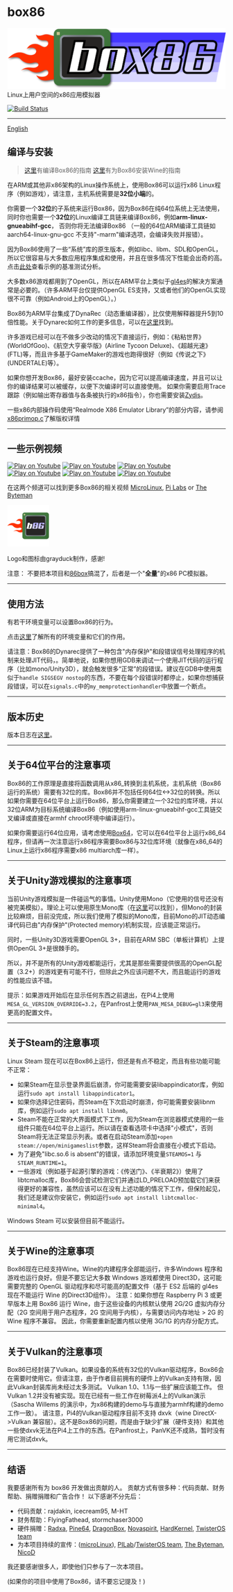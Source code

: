# box86

![Official logo](img/Box86Logo.png "Official Logo")
Linux上用户空间的x86应用模拟器 

[![Build Status](https://app.travis-ci.com/ptitSeb/box86.svg?branch=master)](https://app.travis-ci.com/ptitSeb/box86)

----

[English](README.md)

编译与安装
----
> [这里](COMPILE.md)有编译Box86的指南
> [这里](X86WINE.md)有为Box86安装Wine的指南

在ARM或其他非x86架构的Linux操作系统上，使用Box86可以运行x86 Linux程序（例如游戏），请注意，主机系统需要是**32位小端**的。

你需要一个**32位**的子系统来运行Box86，因为Box86在纯64位系统上无法使用，同时你也需要一个**32位**的Linux编译工具链来编译Box86，例如**arm-linux-gnueabihf-gcc**， 否则你将无法编译Box86 （一般的64位ARM编译工具链如 aarch64-linux-gnu-gcc 不支持"-marm"编译选项，会编译失败并报错）。


因为Box86使用了一些“系统”库的原生版本，例如libc、libm、SDL和OpenGL，所以它很容易与大多数应用程序集成和使用，并且在很多情况下性能会出奇的高。点击[此处](https://box86.org/index.php/2021/06/game-performances/)查看示例的基准测试分析。

大多数x86游戏都用到了OpenGL，所以在ARM平台上类似于[gl4es](https://github.com/ptitSeb/gl4es)的解决方案通常是必要的。（许多ARM平台仅提供OpenGL ES支持，又或者他们的OpenGL实现很不可靠（例如Android上的OpenGL）。）

Box86为ARM平台集成了DynaRec（动态重编译器），比仅使用解释器提升5到10倍性能。关于Dynarec如何工作的更多信息，可以在[这里](https://box86.org/2021/07/inner-workings-a-high%e2%80%91level-view-of-box86-and-a-low%e2%80%91level-view-of-the-dynarec/)找到。

许多游戏已经可以在不做多少改动的情况下直接运行，例如：《粘粘世界》(WorldOfGoo)、《航空大亨豪华版》(Airline Tycoon Deluxe)、《超越光速》(FTL)等，而且许多基于GameMaker的游戏也跑得很好（例如《传说之下》(UNDERTALE)等）。

如果你想开发Box86，最好安装ccache，因为它可以提高编译速度，并且可以让你的编译结果可以被缓存，以便下次编译时可以直接使用。
如果你需要启用Trace跟踪（例如输出寄存器值与各条被执行的x86指令），你也需要安装[Zydis](https://github.com/zyantific/zydis)。

一些x86内部操作码使用“Realmode X86 Emulator Library”的部分内容，请参阅[x86primop.c](../src/emu/x86primop.c)了解版权详情 

----
一些示例视频
----
[![Play on Youtube](https://img.youtube.com/vi/bLt0hMoFDLk/3.jpg)](https://www.youtube.com/watch?v=bLt0hMoFDLk) [![Play on Youtube](https://img.youtube.com/vi/MM7kWYts7IA/3.jpg)](https://www.youtube.com/watch?v=MM7kWYts7IA) [![Play on Youtube](https://img.youtube.com/vi/8hr71S029Hg/1.jpg)](https://www.youtube.com/watch?v=8hr71S029Hg) [![Play on Youtube](https://img.youtube.com/vi/B4YN37z3-ws/1.jpg)](https://www.youtube.com/watch?v=B4YN37z3-ws) [![Play on Youtube](https://img.youtube.com/vi/xk8Q30mxqPg/1.jpg)](https://www.youtube.com/watch?v=xk8Q30mxqPg) [![Play on Youtube](https://img.youtube.com/vi/_QMRMVvYrqU/1.jpg)](https://www.youtube.com/watch?v=_QMRMVvYrqU)

在这两个频道可以找到更多Box86的相关视频 [MicroLinux](https://www.youtube.com/channel/UCwFQAEj1lp3out4n7BeBatQ), [Pi Labs](https://www.youtube.com/channel/UCgfQjdc5RceRlTGfuthBs7g) or [The Byteman](https://www.youtube.com/channel/UCEr8lpIJ3B5Ctc5BvcOHSnA)

<img src="img/Box86Icon.png" width="96" height="96">

Logo和图标由grayduck制作，感谢!

注意：
不要把本项目和[86box](https://github.com/86Box/86Box)搞混了，后者是一个"**全量**"的x86 PC模拟器。

----

使用方法
----

有若干环境变量可以设置Box86的行为。

点击[这里](USAGE.md)了解所有的环境变量和它们的作用。

请注意：Box86的Dynarec提供了一种包含"内存保护"和段错误信号处理程序的机制来处理JIT代码，。简单地说，如果你想用GDB来调试一个使用JIT代码的运行程序（比如mono/Unity3D），就会触发很多“正常”的段错误。建议在GDB中使用类似于`handle SIGSEGV nostop`的东西，不要在每个段错误时都停止，如果你想捕获段错误，可以在`signals.c`中的`my_memprotectionhandler`中放置一个断点。

----

版本历史
----

版本日志在[这里](CHANGELOG.md)。

----

关于64位平台的注意事项
----

Box86的工作原理是直接将函数调用从x86_转换到主机系统，主机系统（Box86运行的系统）需要有32位的库。Box86并不包括任何64位<->32位的转换。所以如果你需要在64位平台上运行Box86，那么你需要建立一个32位的库环境，并以32位ARM为目标系统编译Box86（例如使用arm-linux-gnueabihf-gcc工具链交叉编译或直接在armhf chroot环境中编译运行）。

如果你需要运行64位应用，请考虑使用[Box64](https://github.com/ptitSeb/box64)，它可以在64位平台上运行x86_64程序，但请再一次注意运行x86程序需要Box86与32位库环境（就像在x86_64的Linux上运行x86程序需要x86 multiarch库一样）。

----

关于Unity游戏模拟的注意事项
----

当前Unity游戏模拟是一件碰运气的事情。Unity使用Mono（它使用的信号还没有被完美模拟）。理论上可以使用原生Mono库（在[这里](https://github.com/Unity-Technologies/mono)可以找到），但Mono的封装比较麻烦，目前没完成，所以我们使用了模拟的Mono库，目前Mono的JIT动态编译代码已由"内存保护"(Protected memory)机制实现，应该能正常运行。

同时，一些Unity3D游戏需要OpenGL 3+，目前在ARM SBC（单板计算机）上提供OpenGL 3+是很棘手的。

所以，并不是所有的Unity游戏都能运行，尤其是那些需要提供很高的OpenGL配置（3.2+）的游戏更有可能不行，但除此之外应该问题不大，而且能运行的游戏的性能应该不错。

提示：如果游戏开始后在显示任何东西之前退出，在Pi4上使用`MESA_GL_VERSION_OVERRIDE=3.2`，在Panfrost上使用`PAN_MESA_DEBUG=gl3`来使用更高的配置文件。

----

关于Steam的注意事项
----

Linux Steam 现在可以在Box86上运行，但还是有点不稳定，而且有些功能可能不正常：
- 如果Steam在显示登录界面后崩溃，你可能需要安装libappindicator库，例如运行`sudo apt install libappindicator1`。
- 如果你选择记住密码，而Steam在下次启动时崩溃，你可能需要安装libnm库，例如运行`sudo apt install libnm0`。
- Steam不能在正常的大界面模式下工作，因为Steam在浏览器模式使用的一些组件只能在64位平台上运行。所以请在查看选项卡中选择"小模式"，否则Steam将无法正常显示列表。或者在启动Steam添加`+open steam://open/minigameslist`参数，这样Steam将会直接在小模式下启动。
- 为了避免"libc.so.6 is absent"的错误，请添加环境变量`STEAMOS=1` 与 `STEAM_RUNTIME=1`。
- 一些游戏（例如基于起源引擎的游戏：《传送门》、《半衰期2》）使用了libtcmalloc库，Box86会尝试检测它们并通过LD_PRELOAD预加载它们来获得更好的兼容性，虽然应该可以在没有上述功能的情况下工作，但保险起见，我们还是建议你安装它，例如运行`sudo apt install libtcmalloc-minimal4`。

Windows Steam 可以安装但目前不能运行。

----

关于Wine的注意事项
----

Box86现在已经支持Wine。Wine的内建程序全部能运行，许多Windows 程序和游戏也运行良好。但是不要忘记大多数 Windows 游戏都使用 Direct3D，这可能需要完整的 OpenGL 驱动程序和尽可能高的配置文件（基于 ES2 后端的 gl4es 现在不能运行 Wine 的Direct3D组件）。
注意：如果你想在 Raspberry Pi 3 或更早版本上用 Box86 运行 Wine，由于这些设备的内核默认使用 2G/2G 虚拟内存分配（2G 空间用于用户态程序，2G 空间用于内核），与需要访问内存地址 > 2G 的 Wine 程序不兼容。 因此，你需要重新配置内核以使用 3G/1G 的内存分配方式。

----

关于Vulkan的注意事项
----

Box86已经封装了Vulkan。如果设备的系统有32位的Vulkan驱动程序，Box86会在需要时使用它。但请注意，由于作者目前拥有的硬件上的Vulkan支持有限，因此Vulkan封装库尚未经过太多测试。 Vulkan 1.0、1.1与一些扩展应该能工作。 但Vulkan 1.2并没有被实现。现在已经有一些工作在树莓派4上的Vulkan演示 （Sascha Willems 的演示中，为x86构建的demo与与直接为armhf构建的demo工作一致）。 请注意，Pi4的Vulkan驱动程序目前不支持 dxvk（wine DirectX->Vulkan 兼容层）。这不是Box86的问题，而是由于缺少扩展（硬件支持）和其他一些使dxvk无法在Pi4上工作的东西。在Panfrost上，PanVK还不成熟，暂时没有用它测试dxvk。

----

结语
----

我要感谢所有为 box86 开发做出贡献的人。
贡献方式有很多种：代码贡献、财务帮助、捐赠捐赠和广告合作！
以下感谢不分先后： 
 * 代码贡献：rajdakin, icecream95, M-HT
 * 财务帮助：FlyingFathead, stormchaser3000
 * 硬件捐赠：[Radxa](https://rockpi.org/), [Pine64](https://www.pine64.org/), [DragonBox](https://pyra-handheld.com/), [Novaspirit](https://www.youtube.com/channel/UCrjKdwxaQMSV_NDywgKXVmw), [HardKernel](https://www.hardkernel.com/), [TwisterOS team](https://twisteros.com/)
 * 为本项目持续的宣传：([microLinux](https://www.youtube.com/channel/UCwFQAEj1lp3out4n7BeBatQ)), [PILab](https://www.youtube.com/channel/UCgfQjdc5RceRlTGfuthBs7g)/[TwisterOS team](https://twisteros.com/), [The Byteman](https://www.youtube.com/channel/UCEr8lpIJ3B5Ctc5BvcOHSnA), [NicoD](https://www.youtube.com/channel/UCpv7NFr0-9AB5xoklh3Snhg)

我还要感谢很多人，即使他们只参与了一次本项目。

(如果你的项目中使用了Box86，请不要忘记提及！)
